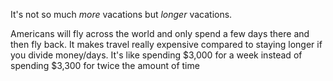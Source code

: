 It's not so much _more_ vacations but _longer_ vacations.

Americans will fly across the world and only spend a few days there and then fly back. It makes travel really expensive compared to staying longer if you divide money/days. It's like spending $3,000 for a week instead of spending $3,300 for twice the amount of time
